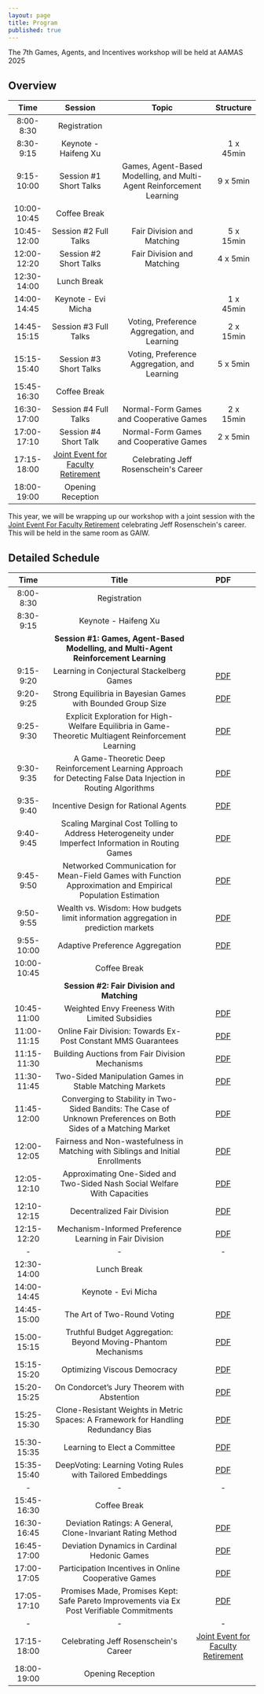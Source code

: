 ```yaml
---
layout: page
title: Program
published: true
---
```


The 7th Games, Agents, and Incentives workshop will be held at AAMAS 2025


## Overview

| Time | Session | Topic | Structure |
|:----------:|:-------------:|:------:|:------:|
|8:00-8:30| Registration | | |
|8:30-9:15| Keynote - Haifeng Xu |  | 1 x 45min |
|9:15-10:00| Session #1 Short Talks  | Games,  Agent-Based Modelling, and Multi-Agent Reinforcement Learning  | 9 x 5min |
|10:00-10:45| Coffee Break | | |
|10:45-12:00| Session #2 Full Talks  | Fair Division and Matching | 5 x 15min |
|12:00-12:20| Session #2 Short Talks  | Fair Division and Matching | 4 x 5min |
|12:30-14:00| Lunch Break | | |
|14:00-14:45| Keynote - Evi Micha | | 1 x 45min |
|14:45-15:15| Session #3 Full Talks  | Voting, Preference Aggregation, and Learning | 2 x 15min |
|15:15-15:40| Session #3 Short Talks  | Voting, Preference Aggregation, and Learning | 5 x 5min |
|15:45-16:30| Coffee Break | |  |
|16:30-17:00| Session #4 Full Talks | Normal-Form Games and Cooperative Games | 2 x 15min |
|17:00-17:10| Session #4 Short Talk | Normal-Form Games and Cooperative Games | 2 x 5min |
|17:15-18:00| [Joint Event for Faculty Retirement](https://sites.google.com/view/jeffrworkshopaamas25/home) | Celebrating Jeff Rosenschein's Career |  |
|18:00-19:00| Opening Reception | |  |


This year, we will be wrapping up our workshop with a joint session with the [Joint Event For Faculty Retirement](https://sites.google.com/view/jeffrworkshopaamas25/home) celebrating Jeff Rosenschein's career.  This will be held in the same room as GAIW.

## Detailed Schedule

| Time | Title  | PDF |
|:----------:|:-------------:|:------:|
|8:00-8:30|	Registration	
|8:30-9:15|	Keynote - Haifeng Xu	|  |
| |	**Session #1: Games,  Agent-Based Modelling, and Multi-Agent Reinforcement Learning**	
|9:15-9:20| Learning in Conjectural Stackelberg Games| [PDF](https://drive.google.com/open?id=1VzXV77QWZYAeOxSce27TNic6_2Zz1l4J)|
|9:20-9:25	|Strong Equilibria in Bayesian Games with Bounded Group Size |[PDF](https://drive.google.com/open?id=1WdO794zJrijJUaLf8uj1OETduRFKxyA6) |
|9:25-9:30	|Explicit Exploration for High-Welfare Equilibria in Game-Theoretic Multiagent Reinforcement Learning |[PDF](https://drive.google.com/open?id=1W_SYTHd4d488wMPEWoNCII3vnWbv4sFe) |
|9:30-9:35	|A Game-Theoretic Deep Reinforcement Learning Approach for Detecting False Data Injection in Routing Algorithms |[PDF](https://drive.google.com/open?id=1WgWmknN2V8K6ajoa3xJ-s9-4v1ZFxYqy) |
|9:35-9:40	|Incentive Design for Rational Agents |[PDF](https://drive.google.com/open?id=1WlvyH6glL-WFbvYi7TUghBnvr8yvwHKn) |
|9:40-9:45	|Scaling Marginal Cost Tolling to Address Heterogeneity under Imperfect Information in Routing Games |[PDF](https://drive.google.com/open?id=1WMns8p08--aWhmAW0Pw4SqpXeU-cd6BL) |
|9:45-9:50	|Networked Communication for Mean-Field Games with Function Approximation and Empirical Population Estimation |[PDF](http://32.pdf/) |
|9:50-9:55	|Wealth vs. Wisdom: How budgets limit information aggregation in prediction markets |[PDF](https://drive.google.com/open?id=1WHP34VL_AgvWDERmAS44_nuHvH5DC_gr) |
|9:55-10:00	|Adaptive Preference Aggregation |[PDF](https://drive.google.com/open?id=1W1XWqaEM2zAxaLRop_cOeLqbJhh1k5HU) |
|10:00-10:45	| Coffee Break | |
||	**Session #2: Fair Division and Matching**	
|10:45-11:00	|Weighted Envy Freeness With Limited Subsidies |[PDF](https://drive.google.com/open?id=1VzTBKU5d49UCt2vGH015SZmpoOCxdyND) |
|11:00-11:15	|Online Fair Division: Towards Ex-Post Constant MMS Guarantees |[PDF](https://drive.google.com/open?id=1X3P_rBTG_D6xpHLioWNPbEqqC4DucnQ2) |
|11:15-11:30	|Building Auctions from Fair Division Mechanisms |[PDF](https://drive.google.com/open?id=1WSk-qJunXt1gW23aRaUvHKB7zQ_0f0KG) |
|11:30-11:45	|Two-Sided Manipulation Games in Stable Matching Markets |[PDF](https://drive.google.com/open?id=1WzOCr9kf1QAon6VwtNiYOakBWkuRwbZ7) |
|11:45-12:00	|Converging to Stability in Two-Sided Bandits: The Case of Unknown Preferences on Both Sides of a Matching Market |[PDF](https://drive.google.com/open?id=1WO1jxD7GyFwfjT7sNr9i-cqm4yQlIC29) |
|12:00-12:05	|Fairness and Non-wastefulness in Matching with Siblings and Initial Enrollments |[PDF](https://drive.google.com/open?id=1W3cWXxLvpYPJvTroDHoz96RWqi7iL_5f) |
|12:05-12:10	|Approximating One-Sided and Two-Sided Nash Social Welfare With Capacities |[PDF](https://drive.google.com/open?id=1Wn-9ajrc292DtmUu8e8x5_sAnmr7fe1Y) |
|12:10-12:15	|Decentralized Fair Division |[PDF](https://drive.google.com/open?id=1X9v-pqu-Padn56T3Q8CqWdHAzWoVKclU) |
|12:15-12:20	|Mechanism-Informed Preference Learning in Fair Division |[PDF](https://drive.google.com/open?id=1Vr9RMkI8AndfQ7X9KT7Fy1E3RzSEzmz3) |
|	- | - | - |
|12:30-14:00	|Lunch Break | |
|14:00-14:45	|Keynote - Evi Micha | |
|14:45-15:00	|The Art of Two-Round Voting |[PDF](https://drive.google.com/open?id=1WlD_nosh3t_y3ZNqrREmviENVfpgur20)|
|15:00-15:15	|Truthful Budget Aggregation: Beyond Moving-Phantom Mechanisms |[PDF](https://drive.google.com/open?id=1WIk6QHc87fC6oddHpwyXeuqbaDHtL9_E)|
|15:15-15:20	|Optimizing Viscous Democracy |[PDF](https://drive.google.com/open?id=1WTKDpH3Ltchot5O0pjqxrHZvgxdSMiUQ)|
|15:20-15:25	|On Condorcet’s Jury Theorem with Abstention |[PDF](https://drive.google.com/open?id=1WDUMZLVZ1DAd1naIlTXtLX8HrPs46jqH)|
|15:25-15:30	|Clone-Resistant Weights in Metric Spaces: A Framework for Handling Redundancy Bias |[PDF](https://drive.google.com/open?id=1Wvws6xc_Xkqg8UsGh0Dt7TxailpMilrv)|
|15:30-15:35	|Learning to Elect a Committee |[PDF](https://drive.google.com/open?id=1X3VjUXvxCTq3Y-z4zjnUcNhEkUJ1FYm6)|
|15:35-15:40	|DeepVoting: Learning Voting Rules with Tailored Embeddings |[PDF](https://drive.google.com/open?id=1WCzNG7BwlfId2U_7lFarRSBE9W1yn0dD)|
|	- | - | - |
|15:45-16:30	| Coffee Break | |
|16:30-16:45	|Deviation Ratings: A General, Clone-Invariant Rating Method |[PDF](https://drive.google.com/open?id=1Wdi_eCVoiWozLzCCL-L3kCSUNYarik02) |
|16:45-17:00	|Deviation Dynamics in Cardinal Hedonic Games |[PDF](https://drive.google.com/open?id=1VzR-NTg_bnYkpo2ojDbhak7Q2v8kWz5x) |
|17:00-17:05	|Participation Incentives in Online Cooperative Games |[PDF](https://drive.google.com/open?id=1WxA3NhtYEBEl_R19GUG9zmjILqSgo1DV) |
|17:05-17:10	|Promises Made, Promises Kept: Safe Pareto Improvements via Ex Post Verifiable Commitments |[PDF](https://drive.google.com/open?id=1WGI3W9hCVOpC3lBbiA7MPyFjISCSXuJD) |
|	- | - | - |
|17:15-18:00	|Celebrating Jeff Rosenschein's Career | [Joint Event for Faculty Retirement](https://sites.google.com/view/jeffrworkshopaamas25/home) | 
|18:00-19:00	|Opening Reception | |

